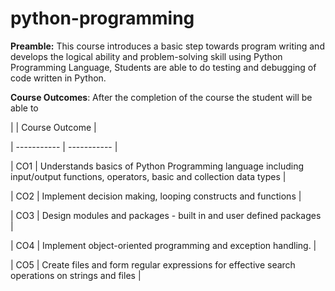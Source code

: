 # python-programming

**Preamble:** This course introduces a basic step towards program writing and develops the logical ability and problem-solving skill using Python Programming Language, Students are able to do testing and debugging of code written in Python.

**Course Outcomes**: After the completion of the course the student will be able to

|  | Course Outcome |

| ----------- | ----------- |

| CO1 | Understands basics of Python Programming language including input/output functions, operators, basic and collection data types |

| CO2 | Implement decision making, looping constructs and functions  |

| CO3 | Design modules and packages - built in and user defined packages  |

| CO4 | Implement object-oriented programming and exception handling.  |

| CO5 | Create files and form regular expressions for effective search operations on strings and files  |
